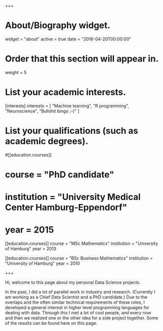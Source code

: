 +++
# About/Biography widget.
widget = "about"
active = true
date = "2016-04-20T00:00:00"

# Order that this section will appear in.
weight = 5

# List your academic interests.
[interests]
  interests = [
    "Machine learning",
    "R programming",
    "Neuroscience",
    "Bullshit bingo ;-)"
  ]

# List your qualifications (such as academic degrees).
#[[education.courses]]
#  course = "PhD candidate"
#  institution = "University Medical Center Hamburg-Eppendorf"
#  year = 2015

[[education.courses]]
  course = "MSc Mathematics"
  institution = "University of Hamburg"
  year = 2013

[[education.courses]]
  course = "BSc Business Mathematics"
  institution = "University of Hamburg"
  year = 2010
 
+++

Hi, welcome to this page about my personal Data Science projects.

In the past, I did a lot of parallel work in industry and research. (Currently I am working as a Chief Data Scientist and a PhD candidate.) Due to the overlaps and the often similar technical requirements of these roles, I developed a general interest in higher level programming languages for dealing with data. Through this I met a lot of cool people, and every now and then we realized one or the other idea for a side project together. Some of the results can be found here on this page.